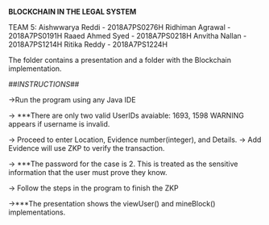 **BLOCKCHAIN IN THE LEGAL SYSTEM**

TEAM 5: Aishwwarya Reddi - 2018A7PS0276H
	Ridhiman Agrawal - 2018A7PS0191H
	Raaed Ahmed Syed - 2018A7PS0218H 
	Anvitha Nallan - 2018A7PS1214H
	Ritika Reddy - 2018A7PS1224H

The folder contains a presentation and a folder with the Blockchain implementation.

##*INSTRUCTIONS*##

->Run the program using any Java IDE

-> ***There are only two valid UserIDs avaiable: 1693, 1598
  WARNING appears if username is invalid.

-> Proceed to enter Location, Evidence number(integer), and Details.
-> Add Evidence will use ZKP to verify the transaction. 

-> ***The password for the case is 2. This is treated as the sensitive information that the user must prove they know. 

-> Follow the steps in the program to finish the ZKP

->***The presentation shows the viewUser() and mineBlock() implementations.
